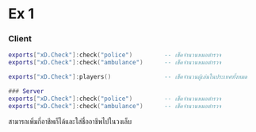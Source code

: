 # Ex 1
### Client
```lua
exports["xD.Check"]:check("police")         -- เช็คจำนวนหมอตำรวจ
exports["xD.Check"]:check("ambulance")      -- เช็คจำนวนหมอตำรวจ

exports["xD.Check"]:players()               -- เช็คจำนวนผู้เล่นในประเทศทั้งหมด

### Server
exports["xD.Check"]:check("police")         -- เช็คจำนวนหมอตำรวจ
exports["xD.Check"]:check("ambulance")      -- เช็คจำนวนหมอตำรวจ

```

สามารถเพิ่มกี่อาชีพก็ได้และใส่ชื่ออาชีพไปในวงเล็บ

